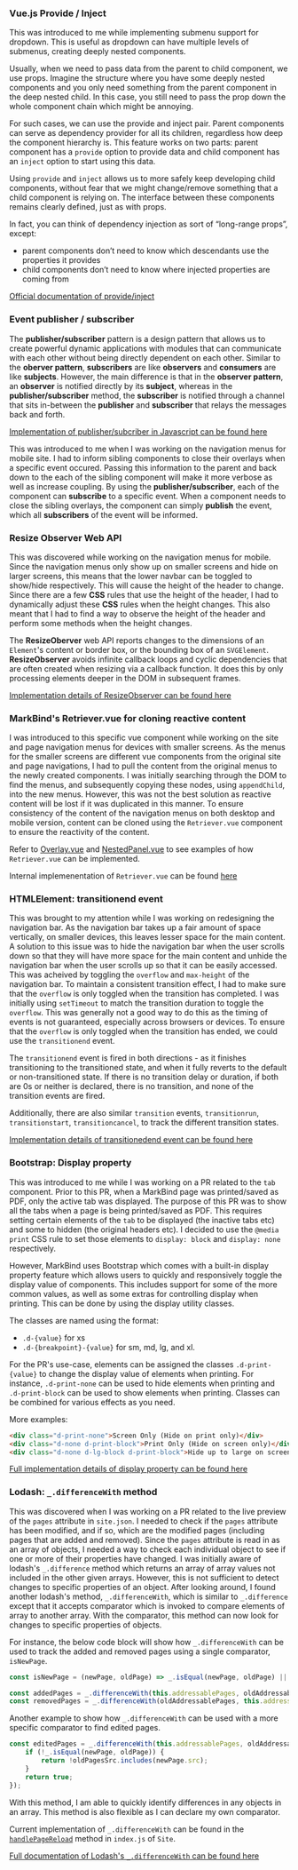 ### Vue.js Provide / Inject

This was introduced to me while implementing submenu support for dropdown. This is useful as dropdown can have multiple levels of submenus, creating deeply nested components.

Usually, when we need to pass data from the parent to child component, we use props. Imagine the structure where you have some deeply nested components and you only need something from the parent component in the deep nested child. In this case, you still need to pass the prop down the whole component chain which might be annoying.

For such cases, we can use the provide and inject pair. Parent components can serve as dependency provider for all its children, regardless how deep the component hierarchy is. This feature works on two parts: parent component has a `provide` option to provide data and child component has an `inject` option to start using this data.

Using `provide` and `inject` allows us to more safely keep developing child components, without fear that we might change/remove something that a child component is relying on. The interface between these components remains clearly defined, just as with props.

In fact, you can think of dependency injection as sort of “long-range props”, except:
* parent components don’t need to know which descendants use the properties it provides
* child components don’t need to know where injected properties are coming from

[Official documentation of provide/inject](https://v3.vuejs.org/guide/component-provide-inject.html) 

### Event publisher / subscriber

The **publisher/subscriber** pattern is a design pattern that allows us to create powerful dynamic applications with modules that can communicate with each other without being directly dependent on each other. Similar to the **oberver pattern**, **subscribers** are like **observers** and **consumers** are like **subjects**. However, the main difference is that in the **observer pattern**, an **observer** is notified directly by its **subject**, whereas in the **publisher/subscriber** method, the **subscriber** is notified through a channel that sits in-between the **publisher** and **subscriber** that relays the messages back and forth.

[Implementation of publisher/subcriber in Javascript can be found here](https://medium.com/better-programming/the-publisher-subscriber-pattern-in-javascript-2b31b7ea075a)

This was introduced to me when I was working on the navigation menus for mobile site. I had to inform sibling components to close their overlays when a specific event occured. Passing this information to the parent and back down to the each of the sibling component will make it more verbose as well as increase coupling. By using the **publisher/subscriber**, each of the component can **subscribe** to a specific event. When a component needs to close the sibling overlays, the component can simply **publish** the event, which all **subscribers** of the event will be informed.

### Resize Observer Web API

This was discovered while working on the navigation menus for mobile. Since the navigation menus only show up on smaller screens and hide on larger screens, this means that the lower navbar can be toggled to show/hide respectively. This will cause the height of the header to change. Since there are a few **CSS** rules that use the height of the header, I had to dynamically adjust these **CSS** rules when the height changes. This also meant that I had to find a way to observe the height of the header and perform some methods when the height changes. 

The **ResizeOberver** web API reports changes to the dimensions of an `Element`'s content or border box, or the bounding box of an `SVGElement`. **ResizeObserver** avoids infinite callback loops and cyclic dependencies that are often created when resizing via a callback function. It does this by only processing elements deeper in the DOM in subsequent frames.

[Implementation details of ResizeObserver can be found here](https://developer.mozilla.org/en-US/docs/Web/API/ResizeObserver)

### MarkBind's Retriever.vue for cloning reactive content

I was introduced to this specific vue component while working on the site and page navigation menus for devices with smaller screens. As the menus for the smaller screens are different vue components from the original site and page navigations, I had to pull the content from the original menus to the newly created components. I was initially searching through the DOM to find the menus, and subsequently copying these nodes, using `appendChild`, into the new menus. However, this was not the best solution as reactive content will be lost if it was duplicated in this manner. To ensure consistency of the content of the navigation menus on both desktop and mobile version, content can be cloned using the `Retriever.vue` component to ensure the reactivity of the content.

Refer to [Overlay.vue](https://github.com/MarkBind/markbind/blob/master/packages/vue-components/src/Overlay.vue) and [NestedPanel.vue](https://github.com/MarkBind/markbind/blob/master/packages/vue-components/src/panels/NestedPanel.vue) to see examples of how `Retriever.vue` can be implemented.

Internal implemenentation of `Retriever.vue` can be found [here](https://github.com/MarkBind/markbind/blob/master/packages/vue-components/src/Retriever.vue)

### HTMLElement: transitionend event

This was brought to my attention while I was working on redesigning the navigation bar. As the navigation bar takes up a fair amount of space vertically, on smaller devices, this leaves lesser space for the main content. A solution to this issue was to hide the navigation bar when the user scrolls down so that they will have more space for the main content and unhide the navigation bar when the user scrolls up so that it can be easily accessed. This was acheived by toggling the `overflow` and `max-height` of the navigation bar. To maintain a consistent transition effect, I had to make sure that the `overflow` is only toggled when the transition has completed. I was initially using `setTimeout` to match the transition duration to toggle the `overflow`. This was generally not a good way to do this as the timing of events is not guaranteed, especially across browsers or devices. To ensure that the `overflow` is only toggled when the transition has ended, we could use the `transitionend` event.

The `transitionend` event is fired in both directions - as it finishes transitioning to the transitioned state, and when it fully reverts to the default or non-transitioned state. If there is no transition delay or duration, if both are 0s or neither is declared, there is no transition, and none of the transition events are fired.

Additionally, there are also similar `transition` events, `transitionrun`, `transitionstart`, `transitioncancel`, to track the different transition states.

[Implementation details of transitionedend event can be found here](https://developer.mozilla.org/en-US/docs/Web/API/HTMLElement/transitionend_event)

### Bootstrap: Display property

This was introduced to me while I was working on a PR related to the `tab` component. Prior to this PR, when a MarkBind page was printed/saved as PDF, only the active tab was displayed. The purpose of this PR was to show all the tabs when a page is being printed/saved as PDF. This requires setting certain elements of the `tab` to be displayed (the inactive tabs etc) and some to hidden (the original headers etc). I decided to use the `@media print` CSS rule to set those elements to `display: block` and `display: none` respectively.

However, MarkBind uses Bootstrap which comes with a built-in display property feature which allows users to quickly and responsively toggle the display value of components. This includes support for some of the more common values, as well as some extras for controlling display when printing. This can be done by using the display utility classes.

The classes are named using the format:
* `.d-{value}` for xs
* `.d-{breakpoint}-{value}` for sm, md, lg, and xl.

For the PR's use-case, elements can be assigned the classes `.d-print-{value}` to change the display value of elements when printing. For instance, `.d-print-none` can be used to hide elements when printing and `.d-print-block` can be used to show elements when printing. Classes can be combined for various effects as you need.

More examples:
```html {.no-line-numbers}
<div class="d-print-none">Screen Only (Hide on print only)</div>
<div class="d-none d-print-block">Print Only (Hide on screen only)</div>
<div class="d-none d-lg-block d-print-block">Hide up to large on screen, but always show on print</div>
```

[Full implementation details of display property can be found here](https://getbootstrap.com/docs/4.0/utilities/display/)

### Lodash: `_.differenceWith` method

This was discovered when I was working on a PR related to the live preview of the `pages` attribute in `site.json`. I needed to check if the `pages` attribute has been modified, and if so, which are the modified pages (including pages that are added and removed). Since the `pages` attribute is read in as an array of objects, I needed a way to check each individual object to see if one or more of their properties have changed. I was initially aware of lodash's `_.difference` method which returns an array of array values not included in the other given arrays. However, this is not sufficient to detect changes to specific properties of an object. After looking around, I found another lodash's method, `_.differenceWith`, which is similar to  `_.difference` except that it accepts comparator which is invoked to compare elements of array to another array. With the comparator, this method can now look for changes to specific properties of objects.

For instance, the below code block will show how `_.differenceWith` can be used to track the added and removed pages using a single comparator, `isNewPage`.
```js {.no-line-numbers}
const isNewPage = (newPage, oldPage) => _.isEqual(newPage, oldPage) || newPage.src === oldPage.src;

const addedPages = _.differenceWith(this.addressablePages, oldAddressablePages, isNewPage);
const removedPages = _.differenceWith(oldAddressablePages, this.addressablePages, isNewPage)
```

Another example to show how `_.differenceWith` can be used with a more specific comparator to find edited pages.
```js {.no-line-numbers}
const editedPages = _.differenceWith(this.addressablePages, oldAddressablePages, (newPage, oldPage) => {
    if (!_.isEqual(newPage, oldPage)) {
        return !oldPagesSrc.includes(newPage.src);
    }
    return true;
});
```

With this method, I am able to quickly identify differences in any objects in an array. This method is also flexible as I can declare my own comparator.

Current implementation of `_.differenceWith` can be found in the [`handlePageReload`](https://github.com/MarkBind/markbind/blob/master/packages/core/src/Site/index.js#L867) method in `index.js` of `Site`.

[Full documentation of Lodash's `_.differenceWith` can be found here](https://lodash.com/docs/#differenceWith)
